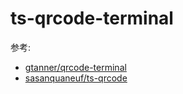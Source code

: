 # ts-qrcode-terminal

参考:
- [gtanner/qrcode-terminal](https://github.com/gtanner/qrcode-terminal)
- [sasanquaneuf/ts-qrcode](https://github.com/sasanquaneuf/ts-qrcode)
